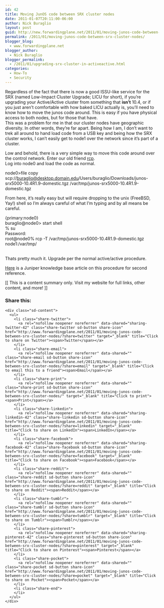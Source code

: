 ```yaml
---
id: 42
title: Moving JunOS code between SRX cluster nodes
date: 2011-01-07T20:11:00-06:00
author: Nick Buraglio
layout: post
guid: http://new.forwardingplane.net/2011/01/moving-junos-code-between-srx-cluster-nodes/
permalink: /2011/01/moving-junos-code-between-srx-cluster-nodes/
blogger_blog:
  - www.forwardingplane.net
blogger_author:
  - Nick Buraglio
blogger_permalink:
  - /2011/01/upgrading-srx-cluster-in-activeactive.html
categories:
  - How-To
  - Security
---
```

Regardless of the fact that there is now a good ISSU-like service for the SRX (named Low-Impact Cluster Upgrade; LICU for short), if you&#8217;re upgrading your Active/Active cluster from something that <span style="font-weight:bold;">isn&#8217;t</span> 10.4, or if you just aren&#8217;t comfortable with how baked LICU actually is, you&#8217;ll need to know how to move the junos code around. This is easy if you have physical access to both nodes, but for those that have.  
This was a problem for me in that our cluster nodes have geographic diversity. In other words, they&#8217;re far apart. Being how I am, I don&#8217;t want to trek all around to hand load code from a USB key and being how the SRX cluster works, I can&#8217;t easily get to node1 over the network since it&#8217;s part of a cluster.

Low and behold, there is a very simple way to move this code around over the control network. Enter our old friend [rcp](http://www.mkssoftware.com/docs/man1/rcp.1.asp).  
Log into node0 and load the code as normal.

<span>node0>file copy scp://buraglio@desktop.domain.edu/Users/buraglio/Downloads/junos-srx5000-10.4R1.9-domestic.tgz /var/tmp/junos-srx5000-10.4R1.9-domestic.tgz</span>

From here, it&#8217;s really easy but will require dropping to the unix (FreeBSD, Yay!) shell so I&#8217;m always careful of what I&#8217;m typing and by all means be careful.

<div>
  <div>
    <span>{primary:node0}</span>
  </div>
  
  <div>
    <span>buraglio@node0> start shell </span>
  </div>
  
  <div>
    <span>% su</span>
  </div>
  
  <div>
    <span>Password: <enter><enter></enter></span>
  </div>
  
  <div>
    <span>root@node0% rcp -T /var/tmp/junos-srx5000-10.4R1.9-domestic.tgz node1:/var/tmp/</span>
  </div>
</div>

<div>
  <span><br /></span>
</div>

Thats pretty much it. Upgrade per the normal active/active procedure. 

[Here](http://kb.juniper.net/InfoCenter/index?page=content&id=KB17410&actp=RSS&smlogin=true) is a Juniper knowledge base article on this procedure for second reference.

<div>
  [[ This is a content summary only. Visit my website for full links, other content, and more! ]]
</div>

<div class="sharedaddy sd-sharing-enabled">
  <div class="robots-nocontent sd-block sd-social sd-social-icon-text sd-sharing">
    <h3 class="sd-title">
      Share this:
    </h3>
    
    <div class="sd-content">
      <ul>
        <li class="share-twitter">
          <a rel="nofollow noopener noreferrer" data-shared="sharing-twitter-42" class="share-twitter sd-button share-icon" href="http://www.forwardingplane.net/2011/01/moving-junos-code-between-srx-cluster-nodes/?share=twitter" target="_blank" title="Click to share on Twitter"><span>Twitter</span></a>
        </li>
        <li class="share-email">
          <a rel="nofollow noopener noreferrer" data-shared="" class="share-email sd-button share-icon" href="http://www.forwardingplane.net/2011/01/moving-junos-code-between-srx-cluster-nodes/?share=email" target="_blank" title="Click to email this to a friend"><span>Email</span></a>
        </li>
        <li class="share-print">
          <a rel="nofollow noopener noreferrer" data-shared="" class="share-print sd-button share-icon" href="http://www.forwardingplane.net/2011/01/moving-junos-code-between-srx-cluster-nodes/" target="_blank" title="Click to print"><span>Print</span></a>
        </li>
        <li class="share-linkedin">
          <a rel="nofollow noopener noreferrer" data-shared="sharing-linkedin-42" class="share-linkedin sd-button share-icon" href="http://www.forwardingplane.net/2011/01/moving-junos-code-between-srx-cluster-nodes/?share=linkedin" target="_blank" title="Click to share on LinkedIn"><span>LinkedIn</span></a>
        </li>
        <li class="share-facebook">
          <a rel="nofollow noopener noreferrer" data-shared="sharing-facebook-42" class="share-facebook sd-button share-icon" href="http://www.forwardingplane.net/2011/01/moving-junos-code-between-srx-cluster-nodes/?share=facebook" target="_blank" title="Click to share on Facebook"><span>Facebook</span></a>
        </li>
        <li class="share-reddit">
          <a rel="nofollow noopener noreferrer" data-shared="" class="share-reddit sd-button share-icon" href="http://www.forwardingplane.net/2011/01/moving-junos-code-between-srx-cluster-nodes/?share=reddit" target="_blank" title="Click to share on Reddit"><span>Reddit</span></a>
        </li>
        <li class="share-tumblr">
          <a rel="nofollow noopener noreferrer" data-shared="" class="share-tumblr sd-button share-icon" href="http://www.forwardingplane.net/2011/01/moving-junos-code-between-srx-cluster-nodes/?share=tumblr" target="_blank" title="Click to share on Tumblr"><span>Tumblr</span></a>
        </li>
        <li class="share-pinterest">
          <a rel="nofollow noopener noreferrer" data-shared="sharing-pinterest-42" class="share-pinterest sd-button share-icon" href="http://www.forwardingplane.net/2011/01/moving-junos-code-between-srx-cluster-nodes/?share=pinterest" target="_blank" title="Click to share on Pinterest"><span>Pinterest</span></a>
        </li>
        <li class="share-pocket">
          <a rel="nofollow noopener noreferrer" data-shared="" class="share-pocket sd-button share-icon" href="http://www.forwardingplane.net/2011/01/moving-junos-code-between-srx-cluster-nodes/?share=pocket" target="_blank" title="Click to share on Pocket"><span>Pocket</span></a>
        </li>
        <li class="share-end">
        </li>
      </ul>
    </div>
  </div>
</div>